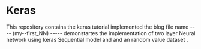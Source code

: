 # Keras
This repository contains the keras tutorial implemented the blog
file name ---- (my--first_NN) -----  demonstartes the implementation of two layer Neural network using keras Sequential model and and an random value dataset . 
